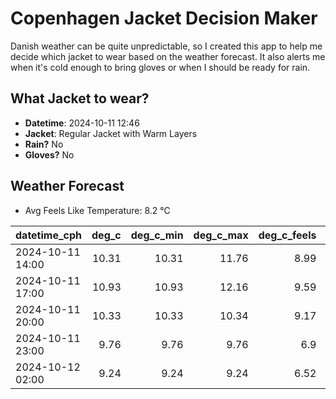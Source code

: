 
# Copenhagen Jacket Decision Maker

Danish weather can be quite unpredictable, so I created this app to help me decide which jacket to wear based on the weather forecast. 
It also alerts me when it's cold enough to bring gloves or when I should be ready for rain.

## What Jacket to wear?

- **Datetime**: 2024-10-11 12:46
- **Jacket**: Regular Jacket with Warm Layers
- **Rain?** No
- **Gloves?** No

## Weather Forecast
- Avg Feels Like Temperature: 8.2 °C

| datetime_cph     |   deg_c |   deg_c_min |   deg_c_max |   deg_c_feels | weather   | wind   | rain   |
|:-----------------|--------:|------------:|------------:|--------------:|:----------|:-------|:-------|
| 2024-10-11 14:00 |   10.31 |       10.31 |       11.76 |          8.99 | Clouds    | High   | None   |
| 2024-10-11 17:00 |   10.93 |       10.93 |       12.16 |          9.59 | Clouds    | High   | None   |
| 2024-10-11 20:00 |   10.33 |       10.33 |       10.34 |          9.17 | Clouds    | High   | None   |
| 2024-10-11 23:00 |    9.76 |        9.76 |        9.76 |          6.9  | Clouds    | High   | None   |
| 2024-10-12 02:00 |    9.24 |        9.24 |        9.24 |          6.52 | Clouds    | High   | None   |
        